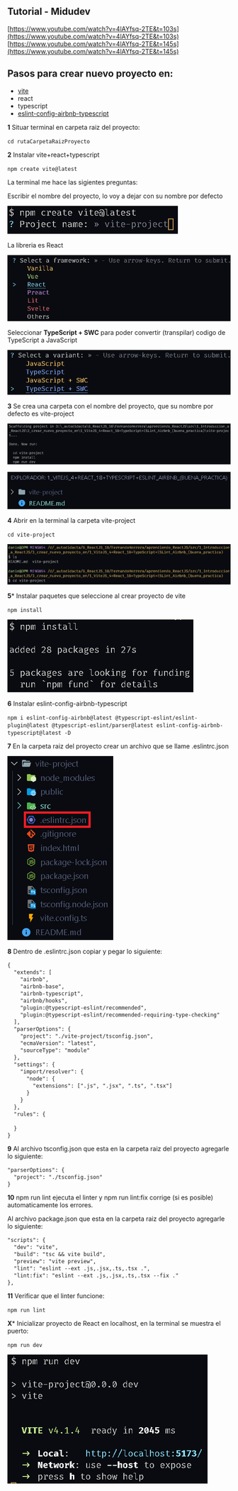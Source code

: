 ## Tutorial - Midudev
[https://www.youtube.com/watch?v=4lAYfsq-2TE&t=103s](https://www.youtube.com/watch?v=4lAYfsq-2TE&t=103s)
[https://www.youtube.com/watch?v=4lAYfsq-2TE&t=145s](https://www.youtube.com/watch?v=4lAYfsq-2TE&t=145s)

## **Pasos para crear nuevo proyecto en:**

* [vite](https://vitejs.dev/guide/)
* react
* typescript
* [eslint-config-airbnb-typescript](https://www.npmjs.com/package/eslint-config-airbnb-typescript)

**1** Situar terminal en carpeta raiz del proyecto:

`cd rutaCarpetaRaizProyecto`

**2** Instalar vite+react+typescript

`npm create vite@latest`

La terminal me hace las sigientes preguntas:

Escribir el nombre del proyecto, lo voy a dejar con su nombre por defecto

![nombre_proyecto_vite.PNG](../../../../readme_img/nombre_proyecto_vite.PNG)

La libreria es React

![seleccionar_libreria.PNG](../../../../readme_img/seleccionar_libreria.PNG)

Seleccionar **TypeScript + SWC** para poder convertir (transpilar) codigo de TypeScript a JavaScript

![typescript_swc.PNG](../../../../readme_img/typescript_swc.PNG)

**3** Se crea una carpeta con el nombre del proyecto, que su nombre por defecto es vite-project

![carpeta-vite-project.PNG](../../../../readme_img/carpeta-vite-project.PNG)

![carpeta-vite-project-2.PNG](../../../../readme_img/carpeta-vite-project-2.PNG)

**4** Abrir en la terminal la carpeta vite-project

`cd vite-project`

![cd-vite-project.PNG](../../../../readme_img/cd-vite-project.PNG)

**5*** Instalar paquetes que seleccione al crear proyecto de vite

`npm install`

![npm_install.PNG](../../../../readme_img/npm_install.PNG)

**6** Instalar eslint-config-airbnb-typescript

`npm i eslint-config-airbnb@latest @typescript-eslint/eslint-plugin@latest @typescript-eslint/parser@latest eslint-config-airbnb-typescript@latest -D`

**7** En la carpeta raiz del proyecto crear un archivo que se llame .eslintrc.json

![eslintrc_json.PNG](../../../../readme_img/eslintrc_json.PNG)

**8** Dentro de .eslintrc.json copiar y pegar lo siguiente:

```
{
  "extends": [
    "airbnb",
    "airbnb-base",
    "airbnb-typescript",
    "airbnb/hooks",
    "plugin:@typescript-eslint/recommended",
    "plugin:@typescript-eslint/recommended-requiring-type-checking"
  ],
  "parserOptions": {
    "project": "./vite-project/tsconfig.json",
    "ecmaVersion": "latest",
    "sourceType": "module"
  },
  "settings": {
    "import/resolver": {
      "node": {
        "extensions": [".js", ".jsx", ".ts", ".tsx"]
      }
    }
  },
  "rules": {

  }
}
```

**9** Al archivo tsconfig.json que esta en la carpeta raiz del proyecto agregarle lo siguiente:

```
"parserOptions": {
  "project": "./tsconfig.json"
}
```

**10** npm run lint ejecuta el linter y npm run lint:fix corrige (si es posible) automaticamente los errores.

Al archivo package.json que esta en la carpeta raiz del proyecto agregarle lo siguiente:

```
"scripts": {
  "dev": "vite",
  "build": "tsc && vite build",
  "preview": "vite preview",
  "lint": "eslint --ext .js,.jsx,.ts,.tsx .",
  "lint:fix": "eslint --ext .js,.jsx,.ts,.tsx --fix ."
},
```

**11** Verificar que el linter funcione:

`npm run lint`

**X*** Inicializar proyecto de React en localhost, en la terminal se muestra el puerto:

`npm run dev`

![npm_run_dev.PNG](../../../../readme_img/npm_run_dev.PNG)
